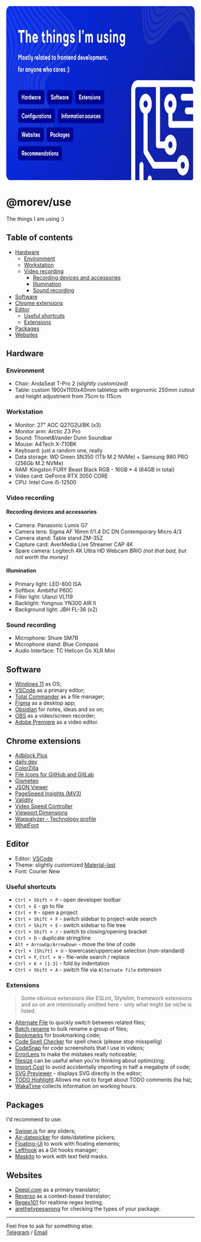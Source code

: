 <img src="./.github/images/banner.svg" alt="Image of @morev/use package" width="830" height="465" />

# @morev/use

The things I am using :)

## Table of contents

* [Hardware](#hardware)
  * [Environment](#environment)
  * [Workstation](#workstation)
  * [Video recording](#video-recording)
    * [Recording devices and accessories](#recording-devices-and-accessories)
    * [Illumination](#illumination)
    * [Sound recording](#sound-recording)
* [Software](#software)
* [Chrome extensions](#chrome-extensions)
* [Editor](#editor)
  * [Useful shortcuts](#useful-shortcuts)
  * [Extensions](#extensions)
* [Packages](#packages)
* [Websites](#websites)

## Hardware

### Environment

* Chair: AndaSeat T-Pro 2 *(slightly customized)*
* Table: custom 1900x1100x40mm tabletop with ergonomic 250mm cutout and height adjustment from 75сm to 115cm

### Workstation

* Monitor: 27" AOC Q27G2U/BK (x3)
* Monitor arm: Arctic Z3 Pro
* Sound: Thonet&Vander Dunn Soundbar
* Mouse: A4Tech X-710BK
* Keyboard: just a random one, really
* Data storage: WD Green SN350 (1Tb M.2 NVMe) + Samsung 980 PRO (256Gb M.2 NVMe)
* RAM: Kingston FURY Beast Black RGB - 16GB * 4 (64GB in total)
* Video card: GeForce RTX 3050 CORE
* CPU: Intel Core i5-12500

### Video recording

#### Recording devices and accessories

* Camera: Panasonic Lumix G7
* Camera lens: Sigma AF 16mm f/1.4 DC DN Contemporary Micro 4/3
* Camera stand: Table stand ZM-35Z
* Capture card: AverMedia Live Streamer CAP 4K
* Spare camera: Logitech 4K Ultra HD Webcam BRIO *(not that bad, but not worth the money)*

#### Illumination

* Primary light: LED-800 ISA
* Softbox: Ambitful P60C
* Filler light: Ulanzi VL119
* Backlight: Yongnuo YN300 AIR II
* Background light: JBH FL-36 (x2)

### Sound recording

* Microphone: Shure SM7B
* Microphone stand: Blue Compass
* Audio Interface: TC Helicon Go XLR Mini

## Software

* [Windows 11](https://www.microsoft.com/software-download/windows11) as OS;
* [VSCode](https://code.visualstudio.com/) as a primary editor;
* [Total Commander](https://www.ghisler.com/) as a file manager;
* [Figma](https://www.figma.com/) as a desktop app;
* [Obsidian](https://obsidian.md/) for notes, ideas and so on;
* [OBS](https://obsproject.com/) as a video/screen recorder;
* [Adobe Premiere](https://www.adobe.com/products/premiere.html) as a video editor.

## Chrome extensions

* [Adblock Plus](https://chromewebstore.google.com/detail/adblock-plus-%D0%B1%D0%B5%D1%81%D0%BF%D0%BB%D0%B0%D1%82%D0%BD%D1%8B%D0%B9-%D0%B1/cfhdojbkjhnklbpkdaibdccddilifddb)
* [daily.dev](https://chromewebstore.google.com/detail/dailydev-the-homepage-dev/jlmpjdjjbgclbocgajdjefcidcncaied?pli=1)
* [ColorZilla](https://chromewebstore.google.com/detail/colorzilla/bhlhnicpbhignbdhedgjhgdocnmhomnp)
* [File Icons for GitHub and GitLab](https://chromewebstore.google.com/detail/file-icons-for-github-and/ficfmibkjjnpogdcfhfokmihanoldbfe)
* [Gismeteo](https://chromewebstore.google.com/detail/gismeteo/bfegaehidkkcfaikpaijcdahnpikhobf)
* [JSON Viewer](https://chromewebstore.google.com/detail/json-viewer/gbmdgpbipfallnflgajpaliibnhdgobh)
* [PageSpeed Insights (MV3)](https://chromewebstore.google.com/detail/pagespeed-insights-mv3/lanlbpjbalfkflkhegagflkgcfklnbnh)
* [Validity](https://chromewebstore.google.com/detail/validity/bbicmjjbohdfglopkidebfccilipgeif)
* [Video Speed Controller](https://chromewebstore.google.com/detail/video-speed-controller/nffaoalbilbmmfgbnbgppjihopabppdk)
* [Viewport Dimensions](https://chromewebstore.google.com/detail/viewport-dimensions/kchdfagjljmhgapoonapmfngpadcjkhk)
* [Wappalyzer - Technology profile](https://chromewebstore.google.com/detail/wappalyzer-technology-pro/gppongmhjkpfnbhagpmjfkannfbllamg)
* [WhatFont](https://chromewebstore.google.com/detail/whatfont/jabopobgcpjmedljpbcaablpmlmfcogm)

## Editor

* Editor: [VSCode](https://code.visualstudio.com/)
* Theme: slightly customized [Material-last](https://marketplace.visualstudio.com/items?itemName=tjlastnumber.material-last)
* Font: Courier New

### Useful shortcuts

* `Ctrl + Shift + P` - open developer toolbar
* `Ctrl + E` - go to file
* `Ctrl + R` - open a project
* `Ctrl + Shift + F` - switch sidebar to project-wide search
* `Ctrl + Shift + E` - switch sidebar to file tree
* `Ctrl + Shift + /` - switch to closing/opening bracket
* `Ctrl + D` - duplicate string/line
* `Alt + ArrowUp/ArrowDown` - move the line of code
* `Ctrl + [Shift] + U` - lowercase/uppercase selection (non-standard)
* `Ctrl + F`, `Ctrl + H` - file-wide search / replace
* `Ctrl + K + [1-3]` - fold by indentation
* `Ctrl + Shift + A` - switch file via `Alternate file` extension

### Extensions

> Some obvious extensions like ESLint, Stylelint, framework extensions and so on are intentionally omitted here -
> only what might be niche is listed.

* [Alternate File](https://marketplace.visualstudio.com/items?itemName=will-wow.vscode-alternate-file) to quickly switch between related files;
* [Batch rename](https://marketplace.visualstudio.com/items?itemName=JannisX11.batch-rename-extension) to bulk rename a group of files;
* [Bookmarks](https://marketplace.visualstudio.com/items?itemName=alefragnani.Bookmarks) for bookmarking code;
* [Code Spell Checker](https://marketplace.visualstudio.com/items?itemName=streetsidesoftware.code-spell-checker) for spell check (please stop misspellig)
* [CodeSnap](https://marketplace.visualstudio.com/items?itemName=adpyke.codesnap) for code screenshots that I use in videos;
* [ErrorLens](https://marketplace.visualstudio.com/items?itemName=usernamehw.errorlens) to make the mistakes really noticeable;
* [filesize](https://marketplace.visualstudio.com/items?itemName=mkxml.vscode-filesize) can be useful when you're thinking about optimizing;
* [Import Cost](https://marketplace.visualstudio.com/items?itemName=wix.vscode-import-cost) to avoid accidentally importing in half a megabyte of code;
* [SVG Previewer](https://marketplace.visualstudio.com/items?itemName=vitaliymaz.vscode-svg-previewer) - displays SVG directly in the editor;
* [TODO Highlight](https://marketplace.visualstudio.com/items?itemName=wayou.vscode-todo-highlight) Allows me not to forget about TODO comments (ha ha);
* [WakaTime](https://marketplace.visualstudio.com/items?itemName=WakaTime.vscode-wakatime) collects information on working hours.


## Packages

I'd recommend to use:

* [Swiper.js](https://swiperjs.com/) for any sliders;
* [Air-datepicker](https://air-datepicker.com/) for date/datetime pickers;
* [Floating-UI](https://floating-ui.com/) to work with floating elements;
* [Lefthook](https://github.com/evilmartians/lefthook) as a Git hooks manager;
* [Maskito](https://maskito.dev/getting-started/what-is-maskito) to work with text field masks.

## Websites

* [Deepl.com](https://www.deepl.com/translator) as a primary translator;
* [Reverso](https://context.reverso.net/) as a context-based translator;
* [Regex101](https://regex101.com/) for realtime regex testing;
* [arethetypeswrong](https://arethetypeswrong.github.io/) for checking the types of your package.

---

Feel free to ask for something else: \
[Telegram](https://t.me/max_seainside) / [Email](mailto:max.seainside@gmail.com)
